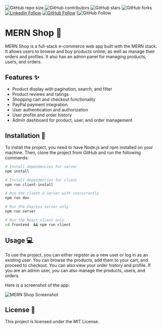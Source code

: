 ##
![GitHub repo size](https://img.shields.io/github/repo-size/dzenis-h/The-MERN-Shop)
![GitHub contributors](https://img.shields.io/github/contributors/dzenis-h/The-MERN-Shop)
![GitHub stars](https://img.shields.io/github/stars/dzenis-h/The-MERN-Shop?style=social)
![GitHub forks](https://img.shields.io/github/forks/dzenis-h/The-MERN-Shop?style=social)
[![LinkedIn Follow](https://img.shields.io/badge/-Follow-blue?style=social&logo=linkedin&link=https://www.linkedin.com/in/dzenis-h/)](https://www.linkedin.com/in/dzenis-h/)
[![GitHub Follow](https://img.shields.io/badge/-Follow-black?style=social&logo=github&link=https://github.com/dzenis-h)](https://github.com/dzenis-h)
[![GitHub Follow](https://img.shields.io/badge/-Follow-blue?style=social&logo=twitter&link=https://twitter.com/home)
##
# MERN Shop :shopping_cart:

MERN Shop is a full-stack e-commerce web app built with the MERN stack. It allows users to browse and buy products online, as well as manage their orders and profiles. It also has an admin panel for managing products, users, and orders.

## Features :sparkles:

- Product display with pagination, search, and filter
- Product reviews and ratings
- Shopping cart and checkout functionality
- PayPal payment integration
- User authentication and authorization
- User profile and order history
- Admin dashboard for product, user, and order management

## Installation :wrench:

To install the project, you need to have Node.js and npm installed on your machine. Then, clone the project from GitHub and run the following commands:

```bash
# Install dependencies for server
npm install

# Install dependencies for client
npm run client-install

# Run the client & server with concurrently
npm run dev

# Run the Express server only
npm run server

# Run the React client only
cd frontend  && npm run client
```

## Usage :computer:

To use the project, you can either register as a new user or log in as an existing user. You can browse the products, add them to your cart, and proceed to checkout. You can also view your order history and profile. If you are an admin user, you can also manage the products, users, and orders.

Here is a screenshot of the app:

![MERN Shop Screenshot](https://drive.google.com/uc?export=view&id=1aV1RRoQ-zSWQimzcTWrFOHMrcQOeZUCH)

## License :page_facing_up:

This project is licensed under the MIT License.
